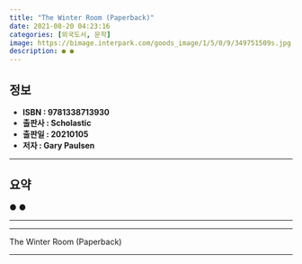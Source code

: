 ```yaml
---
title: "The Winter Room (Paperback)"
date: 2021-08-20 04:23:16
categories: [외국도서, 문학]
image: https://bimage.interpark.com/goods_image/1/5/0/9/349751509s.jpg
description: ● ●
---
```


## **정보**

- **ISBN : 9781338713930**
- **출판사 : Scholastic**
- **출판일 : 20210105**
- **저자 : Gary Paulsen**

------



## **요약**

●  ●  

------



------


The Winter Room (Paperback) 

------


